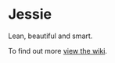 # Jessie

Lean, beautiful and smart.

To find out more [view the wiki](https://github.com/rassie/jessie/wiki).